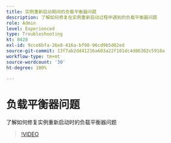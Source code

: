 ```yaml
---
title: 实例重新启动期间的负载平衡器问题
description: 了解如何修复在实例重新启动过程中遇到的负载平衡器问题
role: Admin
level: Experienced
type: Troubleshooting
kt: 8428
exl-id: 9cce6bfa-26e8-416a-bf98-96cd9b5d02ed
source-git-commit: 13f7ab2dd41216a603a22f181dc4d06302c5918a
workflow-type: tm+mt
source-wordcount: '30'
ht-degree: 100%

---
```


# 负载平衡器问题

了解如何修复实例重新启动时的负载平衡器问题
>[!VIDEO](https://video.tv.adobe.com/v/335984?quality=12&learn=on)
